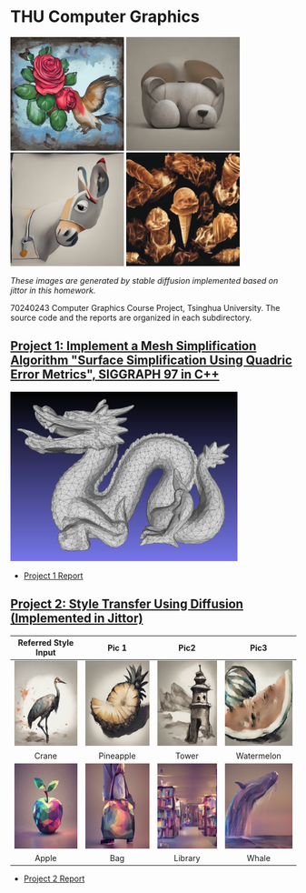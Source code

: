 # THU Computer Graphics


<img src="StyleTransferDiffusion/assets/collection/Rose.png" alt="" width="200" /> <img src="StyleTransferDiffusion/assets/collection/Bear.png" alt="" width="200" /> <img src="StyleTransferDiffusion/assets/collection/Donkey.png" alt="" width="200" /> <img src="StyleTransferDiffusion/assets/collection/Icecream.png" alt="" width="200" />

<i>These images are generated by stable diffusion implemented based on jittor in this homework.  </i>

70240243 Computer Graphics Course Project, Tsinghua University. The source code and the reports are organized in each subdirectory.


## [Project 1: Implement a Mesh Simplification Algorithm "Surface Simplification Using Quadric Error Metrics", SIGGRAPH 97 in C++](MeshSimplification/)

<img src="MeshSimplification/assets/dragon_0.05.png" alt="" width="400"/>


- [Project 1 Report]()


## [Project 2: Style Transfer Using Diffusion (Implemented in Jittor)](StyleTransferDiffusion/)


|                                     Referred Style Input                                     |                                              Pic 1                                               |                                              Pic2                                              |                                               Pic3                                                |
| :------------------------------------------------------------------------------------------: | :----------------------------------------------------------------------------------------------: | :--------------------------------------------------------------------------------------------: | :-----------------------------------------------------------------------------------------------: |
| <img src="StyleTransferDiffusion/assets/style_viz/A_02/crane.png" width="150" height="150"/> | <img src="StyleTransferDiffusion/assets/style_viz/A_02/Pineapple.png" width="150" height="150"/> |  <img src="StyleTransferDiffusion/assets/style_viz/A_02/Tower.png" width="150" height="150"/>  | <img src="StyleTransferDiffusion/assets/style_viz/A_02/Watermelon.png" width="150" height="150"/> |
|                                            Crane                                             |                                            Pineapple                                             |                                             Tower                                              |                                            Watermelon                                             |
| <img src="StyleTransferDiffusion/assets/style_viz/A_10/apple.png" width="150" height="150"/> |    <img src="StyleTransferDiffusion/assets/style_viz/A_10/Bag.png" width="150" height="150"/>    | <img src="StyleTransferDiffusion/assets/style_viz/A_10/Library.png" width="150" height="150"/> |   <img src="StyleTransferDiffusion/assets/style_viz/A_10/Whale.png" width="150" height="150"/>    |
|                                            Apple                                             |                                               Bag                                                |                                            Library                                             |                                               Whale                                               |

- [Project 2 Report]()
